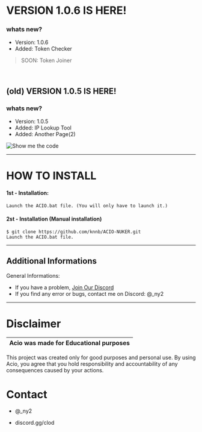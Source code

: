 #            VERSION 1.0.6 IS HERE!
### whats new?
- Version: 1.0.6
- Added: Token Checker
  
> SOON: Token Joiner
‎ ‎ ‎ 
‎ ‎ ‎ 
‎ ‎ ‎ ‎ 

‎ ‎ ‎ ‎ 
‎ ‎ ‎ ‎ 
##            (old) VERSION 1.0.5 IS HERE!
### whats new?
- Version: 1.0.5
- Added: IP Lookup Tool
- Added: Another Page(2)

![Show me the code](https://i.imgur.com/pbkXJZh.jpg)


---------------

# HOW TO INSTALL
#### 1st - Installation:
    Launch the ACIO.bat file. (You will only have to launch it.) 

#### 2st - Installation (Manual installation)
    $ git clone https://github.com/knnb/ACIO-NUKER.git
    Launch the ACIO.bat file.


---------------

## Additional Informations
General Informations:
- If you have a problem, [Join Our Discord](https://discord.gg/clod)
- If you find any error or bugs, contact me on Discord: @_ny2


---------------

# Disclaimer

|Acio was made for Educational purposes|
|-------------------------------------------------|
This project was created only for good purposes and personal use.
By using Acio, you agree that you hold responsibility and accountability of any consequences caused by your actions.


# Contact

* @_ny2

* discord.gg/clod
